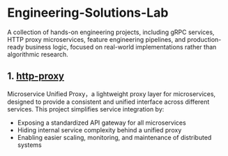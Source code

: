 # Engineering-Solutions-Lab
A collection of hands-on engineering projects, including gRPC services, HTTP proxy microservices, feature engineering pipelines, and production-ready business logic, focused on real-world implementations rather than algorithmic research.

## 1. [http-proxy](http-proxy/) 
Microservice Unified Proxy，a lightweight proxy layer for microservices, designed to provide a consistent and unified interface across different services.
This project simplifies service integration by:
- Exposing a standardized API gateway for all microservices
- Hiding internal service complexity behind a unified proxy
- Enabling easier scaling, monitoring, and maintenance of distributed systems